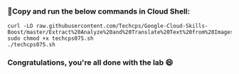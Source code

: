 ### 🚨Copy and run the below commands in Cloud Shell:

```
curl -LO raw.githubusercontent.com/Techcps/Google-Cloud-Skills-Boost/master/Extract%20Analyze%20and%20Translate%20Text%20from%20Images%20with%20the%20Cloud%20ML%20APIs/techcps075.sh
sudo chmod +x techcps075.sh
./techcps075.sh
```

### Congratulations, you're all done with the lab 😄

